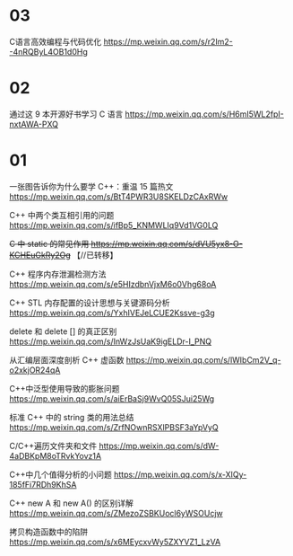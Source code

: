 
# 03

C语言高效编程与代码优化 https://mp.weixin.qq.com/s/r2Im2--4nRQByL4OB1d0Hg

# 02

通过这 9 本开源好书学习 C 语言 https://mp.weixin.qq.com/s/H6mI5WL2fpI-nxtAWA-PXQ

# 01

一张图告诉你为什么要学 C++：重温 15 篇热文 https://mp.weixin.qq.com/s/BtT4PWR3U8SKELDzCAxRWw

C++ 中两个类互相引用的问题 https://mp.weixin.qq.com/s/ifBp5_KNMWLIq9Vd1VG0LQ

~~C 中 static 的常见作用 https://mp.weixin.qq.com/s/dVU5yx8-O-KCHEuGkRy2Og~~  【//已转移】

C++ 程序内存泄漏检测方法 https://mp.weixin.qq.com/s/e5HIzdbnVjxM6o0Vhg68oA

C++ STL 内存配置的设计思想与关键源码分析 https://mp.weixin.qq.com/s/YxhIVEJeLCUE2Kssve-g3g

delete 和 delete [] 的真正区别 https://mp.weixin.qq.com/s/InWzJsUaK9igELDr-I_PNQ

从汇编层面深度剖析 C++ 虚函数 https://mp.weixin.qq.com/s/lWIbCm2V_q-o2xkjOR24qA

C++中泛型使用导致的膨胀问题 https://mp.weixin.qq.com/s/aiErBaSj9WvQ05SJui25Wg

标准 C++ 中的 string 类的用法总结 https://mp.weixin.qq.com/s/ZrfNOwnRSXlPBSF3aYpVyQ

C/C++遍历文件夹和文件 https://mp.weixin.qq.com/s/dW-4aDBKpM8oTRvkYovz1A

C++中几个值得分析的小问题 https://mp.weixin.qq.com/s/x-XIQy-185fFi7RDh9KhSA

C++ new A 和 new A() 的区别详解 https://mp.weixin.qq.com/s/ZMezoZSBKUocl6yWSOUcjw

拷贝构造函数中的陷阱 https://mp.weixin.qq.com/s/x6MEycxvWy5ZXYVZ1_LzVA
